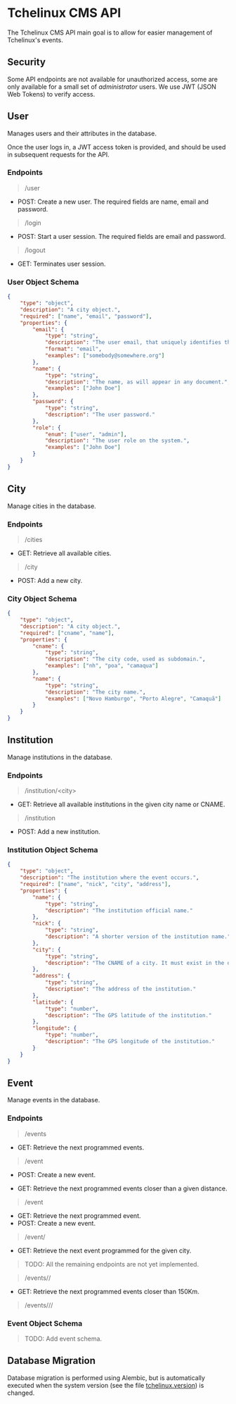 # Tchelinux CMS API

The Tchelinux CMS API main goal is to allow for easier management of
Tchelinux's events.

## Security

Some API endpoints are not available for unauthorized access, some are only
available for a small set of _administrator_ users. We use JWT (JSON Web Tokens)
to verify access.

## User

Manages users and their attributes in the database.

Once the user logs in, a JWT access token is provided, and should be used in
subsequent requests for the API.

### Endpoints

> /user

* POST: Create a new user. The required fields are name, email and password.

> /login

* POST: Start a user session. The required fields are email and password.

> /logout

* GET: Terminates user session.

### User Object Schema
```json
{
    "type": "object",
    "description": "A city object.",
    "required": ["name", "email", "password"],
    "properties": {
        "email": {
            "type": "string",
            "description": "The user email, that uniquely identifies the user.",
            "format": "email",
            "examples": ["somebody@somewhere.org"]
        },
        "name": {
            "type": "string",
            "description": "The name, as will appear in any document.",
            "examples": ["John Doe"]
        },
        "password": {
            "type": "string",
            "description": "The user password."
        },
        "role": {
            "enum": ["user", "admin"],
            "description": "The user role on the system.",
            "examples": ["John Doe"]
        }
    }
}
```

## City

Manage cities in the database.

### Endpoints

> /cities

* GET: Retrieve all available cities.

> /city

* POST: Add a new city.

### City Object Schema
```json
{
    "type": "object",
    "description": "A city object.",
    "required": ["cname", "name"],
    "properties": {
        "cname": {
            "type": "string",
            "description": "The city code, used as subdomain.",
            "examples": ["nh", "poa", "camaqua"]
        },
        "name": {
            "type": "string",
            "description": "The city name.",
            "examples": ["Novo Hamburgo", "Porto Alegre", "Camaquã"]
        }
    }
}
```

## Institution

Manage institutions in the database.

### Endpoints

> /institution/\<city\>

* GET: Retrieve all available institutions in the given city name or CNAME.


> /institution

* POST: Add a new institution.

### Institution Object Schema

```json
{
    "type": "object",
    "description": "The institution where the event occurs.",
    "required": ["name", "nick", "city", "address"],
    "properties": {
        "name": {
            "type": "string",
            "description": "The institution official name."
        },
        "nick": {
            "type": "string",
            "description": "A shorter version of the institution name."
        },
        "city": {
            "type": "string",
            "description": "The CNAME of a city. It must exist in the database."
        },
        "address": {
            "type": "string",
            "description": "The address of the institution."
        },
        "latitude": {
            "type": "number",
            "description": "The GPS latitude of the institution."
        },
        "longitude": {
            "type": "number",
            "description": "The GPS longitude of the institution."
        }
    }
}
```

## Event

Manage events in the database.

### Endpoints

> /events

* GET: Retrieve the next programmed events.

> /event
* POST: Create a new event.

* GET: Retrieve the next programmed events closer than a given distance.

> /event

* GET: Retrieve the next programmed event.
* POST: Create a new event.

> /event/<city>

* GET: Retrieve the next event programmed for the given city.

> TODO: All the remaining endpoints are not yet implemented.

> /events/<latitude>/<longitude>

* GET: Retrieve the next programmed events closer than 150Km.

> /events/<latitude>/<longitude>/<distance>

### Event Object Schema

> TODO: Add event schema.

## Database Migration

Database migration is performed using Alembic, but is automatically executed
when the system version (see the file [tchelinux.version](tchelinux/version.py))
is changed.
